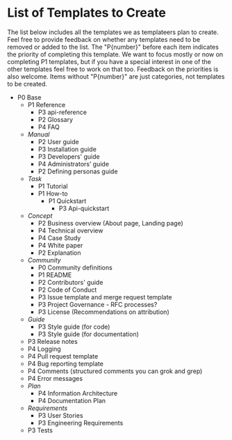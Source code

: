 # List of Templates to Create

The list below includes all the templates we as templateers plan to create. Feel free to provide feedback on whether any templates need to be removed or added to the list. The "P{number}" before each item indicates the priority of completing this template. We want to focus mostly or now on completing P1 templates, but if you have a special interest in one of the other templates feel free to work on that too. Feedback on the priorities is also welcome. Items without "P{number}" are just categories, not templates to be created.

* P0 Base
	* P1 Reference
		* P3 api-reference
		* P2 Glossary
		* P4 FAQ
	* *Manual*
		* P2 User guide
		* P3 Installation guide
		* P3 Developers' guide
		* P4 Administrators’ guide
		* P2 Defining personas guide
	* *Task*
		* P1 Tutorial
		* P1 How-to
			* P1 Quickstart
				* P3 Api-quickstart
	* *Concept*
		* P2 Business overview (About page, Landing page)
		* P4 Technical overview
		* P4 Case Study
		* P4 White paper
		* P2 Explanation
	* *Community*
		* P0 Community definitions
		* P1 README
		* P2 Contributors' guide
		* P2 Code of Conduct
		* P3 Issue template and merge request template
		* P3 Project Governance - RFC processes?
		* P3 License (Recommendations on attribution)
	* *Guide*
		* P3 Style guide (for code)
		* P3 Style guide (for documentation)
	* P3 Release notes
	* P4 Logging
	* P4 Pull request template
	* P4 Bug reporting template
	* P4 Comments (structured comments you can grok and grep)
	* P4 Error messages
	* *Plan*
		* P4 Information Architecture
		* P4 Documentation Plan
	* *Requirements*
		* P3 User Stories
		* P3 Engineering Requirements
	* P3 Tests
